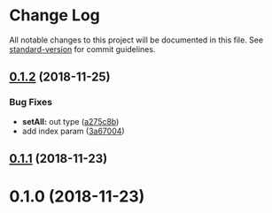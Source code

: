 # Change Log

All notable changes to this project will be documented in this file. See [standard-version](https://github.com/conventional-changelog/standard-version) for commit guidelines.

<a name="0.1.2"></a>
## [0.1.2](https://github.com/justerest/rxjs-set-operators/compare/v0.1.1...v0.1.2) (2018-11-25)


### Bug Fixes

* **setAll:** out type ([a275c8b](https://github.com/justerest/rxjs-set-operators/commit/a275c8b))
* add index param ([3a67004](https://github.com/justerest/rxjs-set-operators/commit/3a67004))



<a name="0.1.1"></a>
## [0.1.1](https://github.com/justerest/rxjs-set-operators/compare/v0.1.0...v0.1.1) (2018-11-23)



<a name="0.1.0"></a>
# 0.1.0 (2018-11-23)
